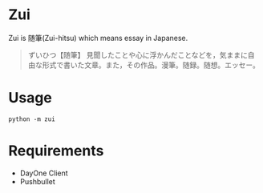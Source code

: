 # Zui
Zui is 随筆(Zui-hitsu) which means essay in Japanese.
>ずいひつ【随筆】
見聞したことや心に浮かんだことなどを，気ままに自由な形式で書いた文章。また，その作品。漫筆。随録。随想。エッセー。

# Usage
`python -m zui`

# Requirements
- DayOne Client
- Pushbullet
